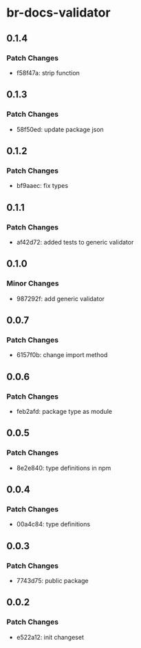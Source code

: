 # br-docs-validator

## 0.1.4

### Patch Changes

- f58f47a: strip function

## 0.1.3

### Patch Changes

- 58f50ed: update package json

## 0.1.2

### Patch Changes

- bf9aaec: fix types

## 0.1.1

### Patch Changes

- af42d72: added tests to generic validator

## 0.1.0

### Minor Changes

- 987292f: add generic validator

## 0.0.7

### Patch Changes

- 6157f0b: change import method

## 0.0.6

### Patch Changes

- feb2afd: package type as module

## 0.0.5

### Patch Changes

- 8e2e840: type definitions in npm

## 0.0.4

### Patch Changes

- 00a4c84: type definitions

## 0.0.3

### Patch Changes

- 7743d75: public package

## 0.0.2

### Patch Changes

- e522a12: init changeset
